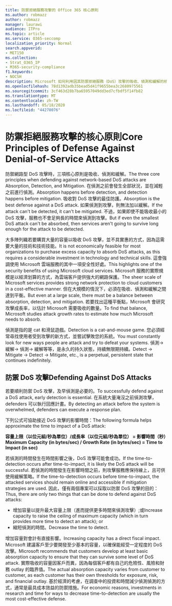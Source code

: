 ```yaml
---
title: 防禦拒絕服務攻擊的 Office 365 核心原則
ms.author: robmazz
author: robmazz
manager: laurawi
audience: ITPro
ms.topic: article
ms.service: O365-seccomp
localization_priority: Normal
search.appverid:
- MET150
ms.collection:
- Strat_O365_IP
- M365-security-compliance
f1.keywords:
- NOCSH
description: Microsoft 如何利用因其防禦拒絕服務（DoS）攻擊的吸收、偵測和緩解的核心原則。
ms.openlocfilehash: 78d1392adb35bead5d41f9655bea3c2680975561
ms.sourcegitcommit: 3cf463d28b7ba65957049dd3ed7cfbdf5f14fb82
ms.translationtype: MT
ms.contentlocale: zh-TW
ms.lasthandoff: 05/18/2020
ms.locfileid: "44278076"
---
```

# <a name="core-principles-of-defense-against-denial-of-service-attacks"></a><span data-ttu-id="442c1-103">防禦拒絕服務攻擊的核心原則</span><span class="sxs-lookup"><span data-stu-id="442c1-103">Core Principles of Defense Against Denial-of-Service Attacks</span></span>

<span data-ttu-id="442c1-104">防禦網路型 DoS 攻擊時，三項核心原則是吸收、偵測和緩解。</span><span class="sxs-lookup"><span data-stu-id="442c1-104">The three core principles when defending against network-based DoS attacks are Absorption, Detection, and Mitigation.</span></span> <span data-ttu-id="442c1-105">在偵測之前會發生全部狀況，並在減輕之前進行偵測。</span><span class="sxs-lookup"><span data-stu-id="442c1-105">Absorption happens before detection, and detection happens before mitigation.</span></span> <span data-ttu-id="442c1-106">吸收對 DoS 攻擊的最佳防護。</span><span class="sxs-lookup"><span data-stu-id="442c1-106">Absorption is the best defense against a DoS attack.</span></span> <span data-ttu-id="442c1-107">如果偵測到攻擊，則無法加以緩解。</span><span class="sxs-lookup"><span data-stu-id="442c1-107">If the attack can't be detected, it can't be mitigated.</span></span> <span data-ttu-id="442c1-108">不過，如果即使不能吸收最小的 DoS 攻擊，服務也不會足夠長的時間來偵測到攻擊。</span><span class="sxs-lookup"><span data-stu-id="442c1-108">But if even the smallest DoS attack can't be absorbed, then services aren't going to survive long enough for the attack to be detected.</span></span>

<span data-ttu-id="442c1-109">大多陣列織若要購買大量的容量以吸收 DoS 攻擊，並不具實惠的方式，因為這需要大量的技術和技術技能。</span><span class="sxs-lookup"><span data-stu-id="442c1-109">It is not economically feasible for most organizations to purchase excess capacity to absorb DoS attacks, as this requires a considerable investment in technology and technical skills.</span></span> <span data-ttu-id="442c1-110">這會強調使用 Microsoft 雲端服務的其中一項安全性好處。</span><span class="sxs-lookup"><span data-stu-id="442c1-110">This highlights one of the security benefits of using Microsoft cloud services.</span></span> <span data-ttu-id="442c1-111">Microsoft 服務的實際規模是以經濟划算的方式，為雲端客戶提供強大的網路保護。</span><span class="sxs-lookup"><span data-stu-id="442c1-111">The sheer scale of Microsoft services provides strong network protection to cloud customers in a cost-effective manner.</span></span> <span data-ttu-id="442c1-112">但在大規模的情況下，必須在吸收、偵測和緩解之間達到平衡。</span><span class="sxs-lookup"><span data-stu-id="442c1-112">But even at a large scale, there must be a balance between absorption, detection, and mitigation.</span></span> <span data-ttu-id="442c1-113">若要找出這種平衡點，Microsoft 會研究攻擊成長率，以估計 Microsoft 需要吸收的數量。</span><span class="sxs-lookup"><span data-stu-id="442c1-113">To find that balance, Microsoft studies attack growth rates to estimate how much Microsoft needs to absorb.</span></span>

<span data-ttu-id="442c1-114">偵測是指的是 cat 和滑鼠遊戲。</span><span class="sxs-lookup"><span data-stu-id="442c1-114">Detection is a cat-and-mouse game.</span></span> <span data-ttu-id="442c1-115">您必須經常尋找使用者受到攻擊的新方式，並嘗試擊敗您的系統。</span><span class="sxs-lookup"><span data-stu-id="442c1-115">You must constantly look for new ways people are attack and try to defeat your systems.</span></span> <span data-ttu-id="442c1-116">偵測-> 緩解-> 偵測-> 緩解等等，是永久的持久狀態，持續無限期持續。</span><span class="sxs-lookup"><span data-stu-id="442c1-116">Detect -> Mitigate -> Detect -> Mitigate, etc., is a perpetual, persistent state that continues indefinitely.</span></span>

## <a name="defending-against-dos-attacks"></a><span data-ttu-id="442c1-117">防禦 DoS 攻擊</span><span class="sxs-lookup"><span data-stu-id="442c1-117">Defending Against DoS Attacks</span></span>

<span data-ttu-id="442c1-118">若要順利防禦 DoS 攻擊，及早偵測是必要的。</span><span class="sxs-lookup"><span data-stu-id="442c1-118">To successfully defend against a DoS attack, early detection is essential.</span></span> <span data-ttu-id="442c1-119">在系統大量淹沒之前偵測攻擊，defenders 可以執行回應計畫。</span><span class="sxs-lookup"><span data-stu-id="442c1-119">By detecting an attack before the system is overwhelmed, defenders can execute a response plan.</span></span>

<span data-ttu-id="442c1-120">下列公式可協助接近 DoS 攻擊的影響時間：</span><span class="sxs-lookup"><span data-stu-id="442c1-120">The following formula helps approximate the time to impact of a DoS attack:</span></span>

   <span data-ttu-id="442c1-121">**容量上限（以位元組/秒為單位）/成長率（以位元組/秒為單位） = 影響時間（秒）**</span><span class="sxs-lookup"><span data-stu-id="442c1-121">**Maximum Capacity (in bytes/sec) / Growth Rate (in bytes/sec) = Time to Impact (in sec)**</span></span>

<span data-ttu-id="442c1-122">若偵測的時間發生在時間影響之後，DoS 攻擊可能會成功。</span><span class="sxs-lookup"><span data-stu-id="442c1-122">If the time-to-detection occurs after time-to-impact, it is likely the DoS attack will be successful.</span></span> <span data-ttu-id="442c1-123">若偵測的時間發生在影響時間之前，則攻擊服務應保持線上，且可供使用緩解策略。</span><span class="sxs-lookup"><span data-stu-id="442c1-123">If the time-to-detection occurs before time-to-impact, the attacked services should remain online and accessible if mitigation strategies are used.</span></span> <span data-ttu-id="442c1-124">因此，僅有兩個專案可以採取以防禦 DoS 攻擊的目的：</span><span class="sxs-lookup"><span data-stu-id="442c1-124">Thus, there are only two things that can be done to defend against DoS attacks:</span></span>

- <span data-ttu-id="442c1-125">增加容量以提升最大容量上限（進而提供更多時間來偵測攻擊）;或</span><span class="sxs-lookup"><span data-stu-id="442c1-125">Increase capacity to raise the ceiling of maximum capacity (which in turn provides more time to detect an attack); or</span></span>
- <span data-ttu-id="442c1-126">縮短偵測的時間。</span><span class="sxs-lookup"><span data-stu-id="442c1-126">Decrease the time to detect.</span></span>

<span data-ttu-id="442c1-127">增加容量對會計有直接影響。</span><span class="sxs-lookup"><span data-stu-id="442c1-127">Increasing capacity has a direct fiscal impact.</span></span> <span data-ttu-id="442c1-128">Microsoft 建議客戶至少要開發至少基本的容量，以確保能經受一定程度的 DoS 攻擊。</span><span class="sxs-lookup"><span data-stu-id="442c1-128">Microsoft recommends that customers develop at least basic absorption capacity to ensure that they can survive some level of DoS attack.</span></span> <span data-ttu-id="442c1-129">實際吸收的容量因客戶而異，因為每個客戶都有自己的危險性、風險和財務 outlay 的臨界值。</span><span class="sxs-lookup"><span data-stu-id="442c1-129">The actual absorption capacity varies from customer to customer, as each customer has their own thresholds for exposure, risk, and financial outlay.</span></span> <span data-ttu-id="442c1-130">基於經濟的考慮，在調查中的投資和時間減少偵測偵測的方式，通常是最具成本效益的防禦措施。</span><span class="sxs-lookup"><span data-stu-id="442c1-130">For economic reasons, investments in research and time for ways to decrease time-to-detection are usually the most cost-effective defense.</span></span>
